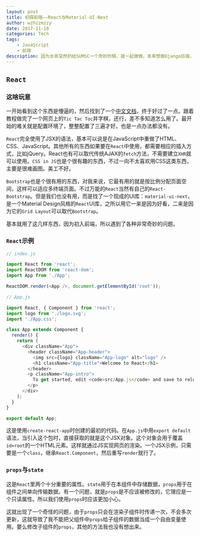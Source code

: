 ```yaml
---
layout: post
title: 初探前端——React与Material-UI-Next
author: wzhzzmzzy
date: 2017-11-18
categories: Tech
tags: 
    - JavaScript
    - 前端
description: 因为水哥突然扔给SUMSC一个奇妙的锅，就一起做做。本来想做Django后端，后来前端人手不够了，就去做了前端。JavaScript真是奇妙的东西啊，实在是太诡异了。React也不太会用，还是比较奇妙的。
---
```


## `React`

### 这啥玩意

一开始看到这个东西是懵逼的，然后找到了一个[中文文档](doc.react-china.org)，终于好过了一点。跟着教程做完了一个网页上的`Tic Tac Toc`井字棋，还行，差不多知道怎么用了。最开始的难关就是配置环境了，整整配置了三遍才好。也是一点办法都没有。

`React`完全使用了JSX的语法，基本可以说是在JavaScript中重做了HTML、CSS、JavaScript。其他所有的东西如果要在`React`中使用，都需要相应的插入方式，比如jQuery。React也有可以取代传统AJAX的`fetch`方法，不需要建立`XHR`就可以使用。`CSS in JS`也是个很有趣的东西，不过一向不太喜欢用CSS这类东西，主要是很难画图。美工不好。

`Bootstrap`也是个很有用的东西，对我来说，它最有用的就是按比例分配页面空间，这样可以适应多终端页面。不过万能的`React`当然有自己的`React-Bootstrap`。但是我们也没有用，而是找了一个现成的UI库：`material-ui-next`，是一个Material Design风格的`React`UI库，之所以用它一来是因为好看，二来是因为它的`Grid Layout`可以取代`Bootstrap`。

基本就用了这几样东西，因为初入前端，所以遇到了各种非常奇妙的问题。

### `React`示例

```javascript
// index.js

import React from 'react';
import ReactDOM from 'react-dom';
import App from './App';

ReactDOM.render(<App />, document.getElementById('root'));

// App.js

import React, { Component } from 'react';
import logo from './logo.svg';
import './App.css';

class App extends Component {
  render() {
    return (
      <div className="App">
        <header className="App-header">
          <img src={logo} className="App-logo" alt="logo" />
          <h1 className="App-title">Welcome to React</h1>
        </header>
        <p className="App-intro">
          To get started, edit <code>src/App.js</code> and save to reload.
        </p>
      </div>
    );
  }
}

export default App;
```

这是使用`create-react-app`时创建的最初的代码。在`App.js`中用`export default`语法，当引入这个包时，直接获取的就是这个JSX对象。这个对象会用于覆盖`id=root`的一个HTML元素。这样就通过JS实现网页的渲染。一个JSX示例，只需要是一个`class`，继承`React.Component`，然后重写`render`就行了。

### `props`与`state`

这是`React`里两个十分重要的属性。`state`用于在本组件中存储数据，`props`用于在组件之间单向传输数据。有一个问题，就是`props`是不应该被修改的，它理应是一个只读属性。所以我们使用`props`时应该更加小心。

这就出现了一个奇怪的问题，由于`props`只会在渲染子组件时传递一次，不会多次更新，这就导致了我不能把父组件中`props`给子组件的数据当成一个自由变量使用。要么修改子组件的`props`，其他的方法我也没有想出来。

